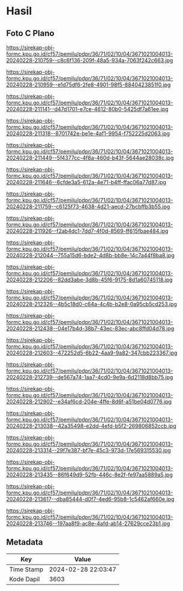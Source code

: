 # Hasil

## Foto C Plano

https://sirekap-obj-formc.kpu.go.id/cf57/pemilu/pdpr/36/71/02/10/04/3671021004013-20240228-210759--c8c6f136-209f-48a5-934a-7063f242c663.jpg

https://sirekap-obj-formc.kpu.go.id/cf57/pemilu/pdpr/36/71/02/10/04/3671021004013-20240228-210959--e1d75df6-2fe8-4901-98f5-8840423851f0.jpg

https://sirekap-obj-formc.kpu.go.id/cf57/pemilu/pdpr/36/71/02/10/04/3671021004013-20240228-211141--d47d1701-e7ce-4612-80b0-5425df7a61ee.jpg

https://sirekap-obj-formc.kpu.go.id/cf57/pemilu/pdpr/36/71/02/10/04/3671021004013-20240228-211318--8701742e-be1e-4af1-9954-f752225d2063.jpg

https://sirekap-obj-formc.kpu.go.id/cf57/pemilu/pdpr/36/71/02/10/04/3671021004013-20240228-211449--5f4377cc-4f8a-460d-b43f-5644ae28038c.jpg

https://sirekap-obj-formc.kpu.go.id/cf57/pemilu/pdpr/36/71/02/10/04/3671021004013-20240228-211646--6cfde3a5-612a-4e71-b4ff-ffac06a77d87.jpg

https://sirekap-obj-formc.kpu.go.id/cf57/pemilu/pdpr/36/71/02/10/04/3671021004013-20240228-211759--c6125f73-4638-4d21-aecd-27bcbffb3b55.jpg

https://sirekap-obj-formc.kpu.go.id/cf57/pemilu/pdpr/36/71/02/10/04/3671021004013-20240228-211926--f2ab4dc1-7dd7-4f0d-8569-ff615fbae484.jpg

https://sirekap-obj-formc.kpu.go.id/cf57/pemilu/pdpr/36/71/02/10/04/3671021004013-20240228-212044--755a15d6-bde2-4d8b-bb8e-14c7a44f8ba8.jpg

https://sirekap-obj-formc.kpu.go.id/cf57/pemilu/pdpr/36/71/02/10/04/3671021004013-20240228-212206--82dd3abe-3d8b-45f6-9175-8d1a60745118.jpg

https://sirekap-obj-formc.kpu.go.id/cf57/pemilu/pdpr/36/71/02/10/04/3671021004013-20240228-212326--4b5c18d0-c64a-4c4b-b2e8-0a95cb5cd253.jpg

https://sirekap-obj-formc.kpu.go.id/cf57/pemilu/pdpr/36/71/02/10/04/3671021004013-20240228-212438--04e17b4d-38b7-43ec-83ec-abc8ffd04d78.jpg

https://sirekap-obj-formc.kpu.go.id/cf57/pemilu/pdpr/36/71/02/10/04/3671021004013-20240228-212603--472252d5-6b22-4aa9-9a82-347cbb223367.jpg

https://sirekap-obj-formc.kpu.go.id/cf57/pemilu/pdpr/36/71/02/10/04/3671021004013-20240228-212739--de567a74-1aa7-4cd0-9e9a-6d2118d8bb75.jpg

https://sirekap-obj-formc.kpu.go.id/cf57/pemilu/pdpr/36/71/02/10/04/3671021004013-20240228-212902--e34af6cd-204e-4ffe-8d6f-a51be04d0776.jpg

https://sirekap-obj-formc.kpu.go.id/cf57/pemilu/pdpr/36/71/02/10/04/3671021004013-20240228-213038--42a35498-e2dd-4efd-b5f2-269806852ccb.jpg

https://sirekap-obj-formc.kpu.go.id/cf57/pemilu/pdpr/36/71/02/10/04/3671021004013-20240228-213314--29f7e387-bf7e-45c3-973d-17e569315530.jpg

https://sirekap-obj-formc.kpu.go.id/cf57/pemilu/pdpr/36/71/02/10/04/3671021004013-20240228-213435--86f649d9-52fb-446c-8e2f-fe97aa5889a5.jpg

https://sirekap-obj-formc.kpu.go.id/cf57/pemilu/pdpr/36/71/02/10/04/3671021004013-20240228-213617--dba85444-d0f7-4ed6-95b8-1c5462af660e.jpg

https://sirekap-obj-formc.kpu.go.id/cf57/pemilu/pdpr/36/71/02/10/04/3671021004013-20240228-213746--197aa8f9-ac8e-4afd-ab14-27629cce23b1.jpg


## Metadata

| Key        | Value               |
| ---------- | ------------------- |
| Time Stamp | 2024-02-28 22:03:47 |
| Kode Dapil | 3603                |



